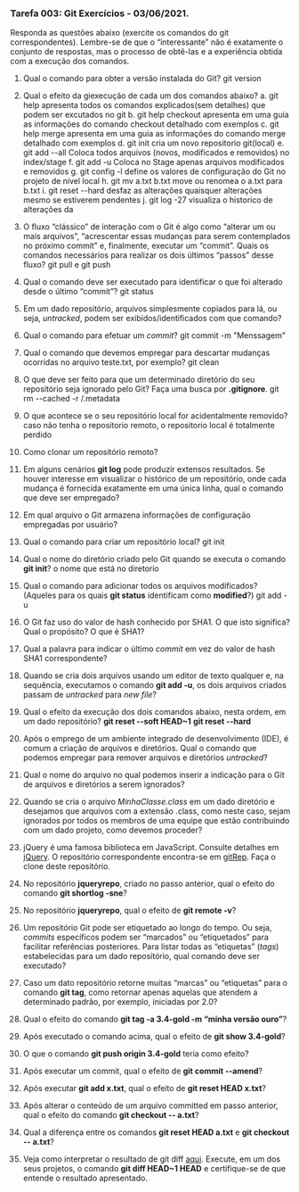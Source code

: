 ### Tarefa 003: Git Exercícios - 03/06/2021.

Responda as questões abaixo (exercite os comandos do git correspondentes). Lembre-se de que o “interessante” não é exatamente o conjunto de respostas, mas o processo de obtê-las e a experiência obtida com a execução dos comandos.


1. Qual o comando para obter a versão instalada do Git?
  git version
2. Qual o efeito da giexecução de cada um dos comandos abaixo?
  a. git help
    apresenta todos os comandos explicados(sem detalhes) que podem ser excutados no git
  b. git help checkout
    apresenta em uma guia as informações do comando checkout detalhado com exemplos
  c. git help merge
    apresenta em uma guia as informações do comando merge detalhado com exemplos
  d. git init
    cria um novo repositorio git(local)
  e. git add --all
    Coloca todos arquivos (novos, modificados e removidos) no index/stage
  f. git add -u
    Coloca no Stage apenas arquivos modificados e removidos
  g. git config -l
     define os valores de configuração do Git no projeto de nível local
  h. git mv a.txt b.txt
      move ou renomea o a.txt para b.txt
  i. git reset --hard
      desfaz as alterações quaisquer alterações mesmo se estiverem pendentes
  j. git log -27
      visualiza o historico de alterações da
3. O fluxo “clássico” de interação com o Git é algo como “alterar um ou mais arquivos”, “acrescentar essas mudanças para serem contemplados no próximo commit” e, finalmente, executar um “commit”. Quais os comandos necessários para realizar os dois últimos “passos” desse fluxo?
    git pull e git push
4. Qual o comando deve ser executado para identificar o que foi alterado desde o último “commit”?
    git status
5. Em um dado repositório, arquivos simplesmente copiados para lá, ou seja, _untracked_, podem ser exibidos/identificados com que comando?
    
6. Qual o comando para efetuar um _commit_?
    git commit -m "Menssagem"
7. Qual o comando que devemos empregar para descartar mudanças ocorridas no arquivo teste.txt, por exemplo?
    git clean
8. O que deve ser feito para que um determinado diretório do seu repositório seja ignorado pelo Git? Faça uma busca por **.gitignore**.
    git rm --cached -r /.metadata
9. O que acontece se o seu repositório local for acidentalmente removido?
    caso não tenha o repositorio remoto, o repositorio local é totalmente perdido 
10. Como clonar um repositório remoto?
    
11. Em alguns cenários **git log** pode produzir extensos resultados. Se houver interesse em visualizar o histórico de um repositório, onde cada mudança é fornecida exatamente em uma única linha, qual o comando que deve ser empregado?

12. Em qual arquivo o Git armazena informações de configuração empregadas por usuário?

13. Qual o comando para criar um repositório local?
    git init
14. Qual o nome do diretório criado pelo Git quando se executa o comando **git init**?
    o nome que está no diretorio 
15. Qual o comando para adicionar todos os arquivos modificados? (Aqueles para os quais **git status** identificam como **modified**?)
    git add -u
16. O Git faz uso do valor de hash conhecido por SHA1. O que isto significa? Qual o propósito? O que é SHA1?
    
17. Qual a palavra para indicar o último _commit_ em vez do valor de hash SHA1 correspondente?
18. Quando se cria dois arquivos usando um editor de texto qualquer e, na sequência, executamos o comando **git add -u**, os dois arquivos criados passam de _untracked_ para _new file_?
19. Qual o efeito da execução dos dois comandos abaixo, nesta ordem, em um dado repositório?
**git reset --soft HEAD~1**
**git reset --hard**
20. Após o emprego de um ambiente integrado de desenvolvimento (IDE), é comum a criação de arquivos e diretórios. Qual o comando que podemos empregar para remover arquivos e diretórios _untracked_?
21. Qual o nome do arquivo no qual podemos inserir a indicação para o Git de arquivos e diretórios a serem ignorados?
22. Quando se cria o arquivo _MinhaClasse.class_ em um dado diretório e desejamos que arquivos com a extensão .class, como neste caso, sejam ignorados por todos os membros de uma equipe que estão contribuindo com um dado projeto, como devemos proceder?
23. jQuery é uma famosa biblioteca em JavaScript. Consulte detalhes em [jQuery](http://jquery.com). O repositório correspondente encontra-se em [gitRep](https://github.com/jquery/jquery.git). Faça o clone deste repositório.
24. No repositório **jqueryrepo**, criado no passo anterior, qual o efeito do comando
**git shortlog -sne**?
25. No repositório **jqueryrepo**, qual o efeito de **git remote -v**?
26. Um repositório Git pode ser etiquetado ao longo do tempo. Ou seja, _commits_ específicos podem ser “marcados” ou “etiquetados” para facilitar referências posteriores. Para listar todas as “etiquetas” (_tags_) estabelecidas para um dado repositório, qual comando deve ser executado?
27. Caso um dato repositório retorne muitas “marcas” ou “etiquetas” para o comando **git tag**, como retornar apenas aquelas que atendem a determinado padrão, por exemplo, iniciadas por 2.0?
28. Qual o efeito do comando **git tag -a 3.4-gold -m “minha versão ouro”**?
29. Após executado o comando acima, qual o efeito de **git show 3.4-gold**?
30. O que o comando **git push origin 3.4-gold** teria como efeito?
31. Após executar um commit, qual o efeito de **git commit --amend**?
32. Após executar **git add x.txt**, qual o efeito de **git reset HEAD x.txt**?
33. Após alterar o conteúdo de um arquivo committed em passo anterior, qual o efeito do comando **git checkout -- a.txt**?
34. Qual a diferença entre os comandos **git reset HEAD a.txt** e **git checkout -- a.txt**?
35. Veja como interpretar o resultado de git diff [aqui](https://medium.com/therobinkim/how-to-read-a-git-diff-6c87a9dc47c5). Execute, em um dos seus projetos, o comando **git diff HEAD~1 HEAD** e certifique-se de que entende o resultado apresentado.














</DIV/>
